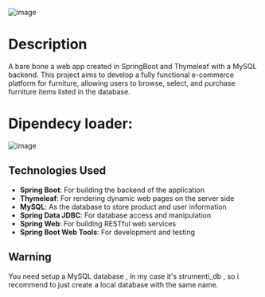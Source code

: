 ![image](https://github.com/user-attachments/assets/a8630d75-8e99-48e1-bd86-384e7599e3b1)

# Description
A bare bone a web app created in SpringBoot and Thymeleaf with a MySQL backend. This project aims to develop a fully functional e-commerce platform for furniture, allowing users to browse, select, and purchase furniture items listed in the database.


# Dipendecy loader:   
![image](https://github.com/user-attachments/assets/71b3f9b9-77e7-47a9-bc08-db034dbfffad)

## Technologies Used 
- **Spring Boot**: For building the backend of the application
- **Thymeleaf**: For rendering dynamic web pages on the server side
- **MySQL**: As the database to store product and user information 
- **Spring Data JDBC**: For database access and manipulation
- **Spring Web**: For building RESTful web services
- **Spring Boot Web Tools**: For development and testing
## Warning 
You need setup a MySQL database , in my case it's strumenti_db , so i recommend to just create a local database with the same name. 

